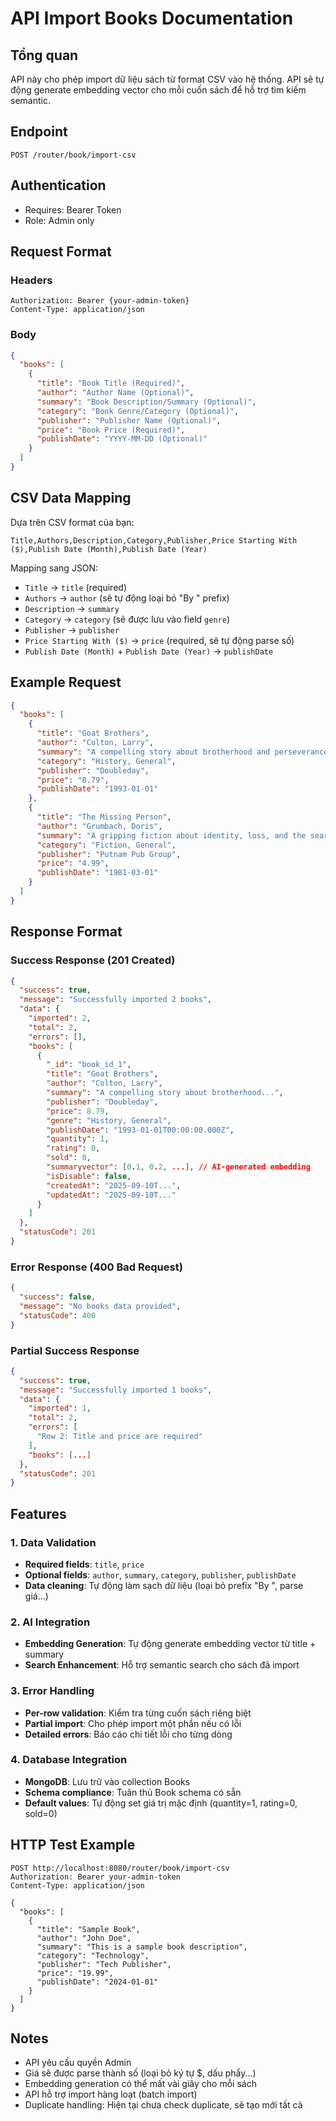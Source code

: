 # API Import Books Documentation

## Tổng quan
API này cho phép import dữ liệu sách từ format CSV vào hệ thống. API sẽ tự động generate embedding vector cho mỗi cuốn sách để hỗ trợ tìm kiếm semantic.

## Endpoint
```
POST /router/book/import-csv
```

## Authentication
- Requires: Bearer Token
- Role: Admin only

## Request Format

### Headers
```
Authorization: Bearer {your-admin-token}
Content-Type: application/json
```

### Body
```json
{
  "books": [
    {
      "title": "Book Title (Required)",
      "author": "Author Name (Optional)",
      "summary": "Book Description/Summary (Optional)",
      "category": "Book Genre/Category (Optional)",
      "publisher": "Publisher Name (Optional)",
      "price": "Book Price (Required)",
      "publishDate": "YYYY-MM-DD (Optional)"
    }
  ]
}
```

## CSV Data Mapping
Dựa trên CSV format của bạn:
```csv
Title,Authors,Description,Category,Publisher,Price Starting With ($),Publish Date (Month),Publish Date (Year)
```

Mapping sang JSON:
- `Title` → `title` (required)
- `Authors` → `author` (sẽ tự động loại bỏ "By " prefix)
- `Description` → `summary`
- `Category` → `category` (sẽ được lưu vào field `genre`)
- `Publisher` → `publisher`
- `Price Starting With ($)` → `price` (required, sẽ tự động parse số)
- `Publish Date (Month)` + `Publish Date (Year)` → `publishDate`

## Example Request

```json
{
  "books": [
    {
      "title": "Goat Brothers",
      "author": "Colton, Larry",
      "summary": "A compelling story about brotherhood and perseverance in challenging times",
      "category": "History, General",
      "publisher": "Doubleday",
      "price": "8.79",
      "publishDate": "1993-01-01"
    },
    {
      "title": "The Missing Person",
      "author": "Grumbach, Doris",
      "summary": "A gripping fiction about identity, loss, and the search for meaning",
      "category": "Fiction, General",
      "publisher": "Putnam Pub Group",
      "price": "4.99",
      "publishDate": "1981-03-01"
    }
  ]
}
```

## Response Format

### Success Response (201 Created)
```json
{
  "success": true,
  "message": "Successfully imported 2 books",
  "data": {
    "imported": 2,
    "total": 2,
    "errors": [],
    "books": [
      {
        "_id": "book_id_1",
        "title": "Goat Brothers",
        "author": "Colton, Larry",
        "summary": "A compelling story about brotherhood...",
        "publisher": "Doubleday",
        "price": 8.79,
        "genre": "History, General",
        "publishDate": "1993-01-01T00:00:00.000Z",
        "quantity": 1,
        "rating": 0,
        "sold": 0,
        "summaryvector": [0.1, 0.2, ...], // AI-generated embedding
        "isDisable": false,
        "createdAt": "2025-09-10T...",
        "updatedAt": "2025-09-10T..."
      }
    ]
  },
  "statusCode": 201
}
```

### Error Response (400 Bad Request)
```json
{
  "success": false,
  "message": "No books data provided",
  "statusCode": 400
}
```

### Partial Success Response
```json
{
  "success": true,
  "message": "Successfully imported 1 books",
  "data": {
    "imported": 1,
    "total": 2,
    "errors": [
      "Row 2: Title and price are required"
    ],
    "books": [...]
  },
  "statusCode": 201
}
```

## Features

### 1. Data Validation
- **Required fields**: `title`, `price`
- **Optional fields**: `author`, `summary`, `category`, `publisher`, `publishDate`
- **Data cleaning**: Tự động làm sạch dữ liệu (loại bỏ prefix "By ", parse giá...)

### 2. AI Integration
- **Embedding Generation**: Tự động generate embedding vector từ title + summary
- **Search Enhancement**: Hỗ trợ semantic search cho sách đã import

### 3. Error Handling
- **Per-row validation**: Kiểm tra từng cuốn sách riêng biệt
- **Partial import**: Cho phép import một phần nếu có lỗi
- **Detailed errors**: Báo cáo chi tiết lỗi cho từng dòng

### 4. Database Integration
- **MongoDB**: Lưu trữ vào collection Books
- **Schema compliance**: Tuân thủ Book schema có sẵn
- **Default values**: Tự động set giá trị mặc định (quantity=1, rating=0, sold=0)

## HTTP Test Example

```http
POST http://localhost:8080/router/book/import-csv
Authorization: Bearer your-admin-token
Content-Type: application/json

{
  "books": [
    {
      "title": "Sample Book",
      "author": "John Doe",
      "summary": "This is a sample book description",
      "category": "Technology",
      "publisher": "Tech Publisher",
      "price": "19.99",
      "publishDate": "2024-01-01"
    }
  ]
}
```

## Notes
- API yêu cầu quyền Admin
- Giá sẽ được parse thành số (loại bỏ ký tự $, dấu phẩy...)
- Embedding generation có thể mất vài giây cho mỗi sách
- API hỗ trợ import hàng loạt (batch import)
- Duplicate handling: Hiện tại chưa check duplicate, sẽ tạo mới tất cả
